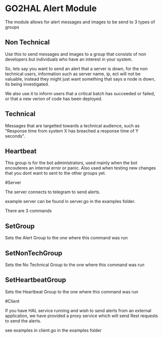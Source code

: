 # GO2HAL Alert Module

The module allows for alert messages and images to be send to 3 types of groups

## Non Technical

Use this to send messages and images to a group that consists of non developers but individuals who have an interest in
your system.

So, lets say you want to send an alert that a server is down, for the non technical users, information such as server name,
ip, ect will not be valuable, instead they might just want something that says a node is down, its being investigated.

We also use it to inform users that a critical batch has succeeded or failed, or that a new verion of code has been deployed.

## Technical

Messages that are targetted towards a technical audience, such as "Response time from system X has breached a response time of Y seconds".

## Heartbeat

This group is for the bot administrators, used mainly when the bot encouteres an internal error or panic. Also used when
testing new changes that you dont want to sent to the other groups yet.

#Server

The server connects to telegram to send alerts.

example server can be found in server.go in the examples folder.

There are 3 commands

## SetGroup

Sets the Alert Group to the one where this command was run

## SetNonTechGroup

Sets the No Technical Group to the one where this command was run

## SetHeartbeatGroup

Sets the Heartbeat Group to the one where this command was run

#Client

If you have HAL service running and wish to send alerts from an external application, we have provided a proxy service which
will send Rest requests to send the alerts.

see examples in client.go in the examples folder